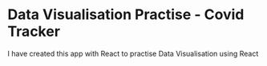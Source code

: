 # Data Visualisation Practise - Covid Tracker

I have created this app with React to practise Data Visualisation using React
